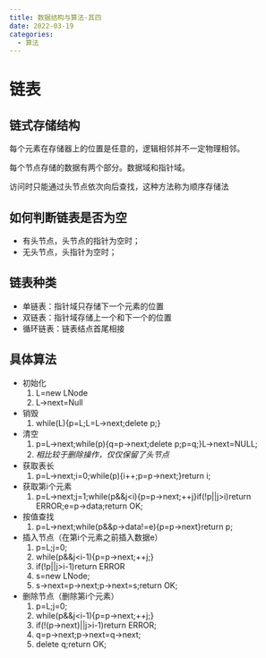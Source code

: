 ```yaml
---
title: 数据结构与算法·其四
date: 2022-03-19
categories:
  - 算法
---
```


# 链表

## 链式存储结构

每个元素在存储器上的位置是任意的，逻辑相邻并不一定物理相邻。

每个节点存储的数据有两个部分。数据域和指针域。

访问时只能通过头节点依次向后查找，这种方法称为顺序存储法

## 如何判断链表是否为空

- 有头节点，头节点的指针为空时；
- 无头节点，头指针为空时；

## 链表种类

- 单链表：指针域只存储下一个元素的位置
- 双链表：指针域存储上一个和下一个的位置
- 循环链表：链表结点首尾相接

## 具体算法

- 初始化
    1. L=new LNode
    2. L->next=Null
- 销毁
    1. while(L){p=L;L=L->next;delete p;}
- 清空
    1. p=L->next;while(p){q=p->next;delete p;p=q;}L->next=NULL;
    2. _相比较于删除操作，仅仅保留了头节点_
- 获取表长
    1. p=L->next;i=0;while(p){i++;p=p->next;}return i;
- 获取第i个元素
    1. p=L->next;j=1;while(p&&j<i){p=p->next;++j}if(!p||j>i)return ERROR;e=p->data;return OK;
- 按值查找
    1. p=L->next;while(p&&p->data!=e){p=p->next}return p;
- 插入节点（在第i个元素之前插入数据e）
    1. p=L;j=0;
    2. while(p&&j<i-1){p=p->next;++j;}
    3. if(!p||j>i-1)return ERROR
    4. s=new LNode;
    5. s->next=p->next;p->next=s;return OK;
- 删除节点（删除第i个元素）
    1. p=L;j=0;
    2. while(p&&j<i-1){p=p->next;++j;}
    3. if(!(p->next)||j>i-1)return ERROR;
    4. q=p->next;p->next=q->next;
    5. delete q;return OK;
